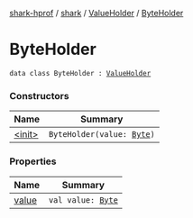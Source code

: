 [shark-hprof](../../../index.md) / [shark](../../index.md) / [ValueHolder](../index.md) / [ByteHolder](./index.md)

# ByteHolder

`data class ByteHolder : `[`ValueHolder`](../index.md)

### Constructors

| Name | Summary |
|---|---|
| [&lt;init&gt;](-init-.md) | `ByteHolder(value: `[`Byte`](https://kotlinlang.org/api/latest/jvm/stdlib/kotlin/-byte/index.html)`)` |

### Properties

| Name | Summary |
|---|---|
| [value](value.md) | `val value: `[`Byte`](https://kotlinlang.org/api/latest/jvm/stdlib/kotlin/-byte/index.html) |
